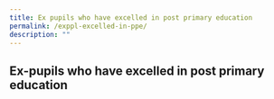 ```yaml
---
title: Ex pupils who have excelled in post primary education
permalink: /exppl-excelled-in-ppe/
description: ""
---
```

## Ex-pupils who have excelled in post primary education

